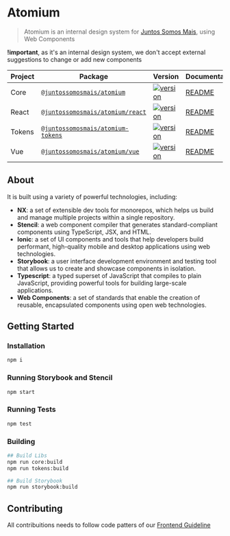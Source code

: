 # Atomium

> Atomium is an internal design system for [Juntos Somos Mais](https://juntossomosmais.com.br/), using Web Components

**!important**, as it's an internal design system, we don't accept external suggestions to change or add new components

| Project | Package                                                                                                 | Version                                                                                                                                                                                            | Documentation                         |
| ------- | ------------------------------------------------------------------------------------------------------- | -------------------------------------------------------------------------------------------------------------------------------------------------------------------------------------------------- | ------------------------------------- |
| Core    | [`@juntossomosmais/atomium`](https://github.com/juntossomosmais/atomium/pkgs/npm/atomium)               | [![version](https://img.shields.io/github/package-json/v/:juntossomosmais/:atomium?filename=packages%2Fcore%2Fpackage.json)](https://github.com/juntossomosmais/atomium/pkgs/npm/atomium)          | [README](./packages/core/README.md)   |
| React   | [`@juntossomosmais/atomium/react`](https://github.com/juntossomosmais/atomium/pkgs/npm/atomium)         | [![version](https://img.shields.io/github/package-json/v/:juntossomosmais/:atomium?filename=packages%2Fcore%2Fpackage.json)](https://github.com/juntossomosmais/atomium/pkgs/npm/atomium)          | [README](./packages/react/README.md)  |
| Tokens  | [`@juntossomosmais/atomium-tokens`](https://github.com/juntossomosmais/atomium/pkgs/npm/atomium-tokens) | [![version](https://img.shields.io/github/package-json/v/:juntossomosmais/:atomium?filename=packages%2Ftokens%2Fpackage.json)](https://github.com/juntossomosmais/atomium/pkgs/npm/atomium-tokens) | [README](./packages/tokens/README.md) |
| Vue     | [`@juntossomosmais/atomium/vue`](https://github.com/juntossomosmais/atomium/pkgs/npm/atomium)           | [![version](https://img.shields.io/github/package-json/v/:juntossomosmais/:atomium?filename=packages%2Fcore%2Fpackage.json)](https://github.com/juntossomosmais/atomium/pkgs/npm/atomium)          | [README](./packages/vue/README.md)    |

## About

It is built using a variety of powerful technologies, including:

- **NX**: a set of extensible dev tools for monorepos, which helps us build and manage multiple projects within a single repository.
- **Stencil**: a web component compiler that generates standard-compliant components using TypeScript, JSX, and HTML.
- **Ionic**: a set of UI components and tools that help developers build performant, high-quality mobile and desktop applications using web technologies.
- **Storybook**: a user interface development environment and testing tool that allows us to create and showcase components in isolation.
- **Typescript**: a typed superset of JavaScript that compiles to plain JavaScript, providing powerful tools for building large-scale applications.
- **Web Components**: a set of standards that enable the creation of reusable, encapsulated components using open web technologies.

## Getting Started

### Installation

```bash
npm i
```

### Running Storybook and Stencil

```bash
npm start
```

### Running Tests

```bash
npm test
```

### Building

```bash
## Build Libs
npm run core:build
npm run tokens:build

## Build Storybook
npm run storybook:build
```

## Contributing

All contribuitions needs to follow code patters of our [Frontend Guideline](https://github.com/juntossomosmais/frontend-guideline)
